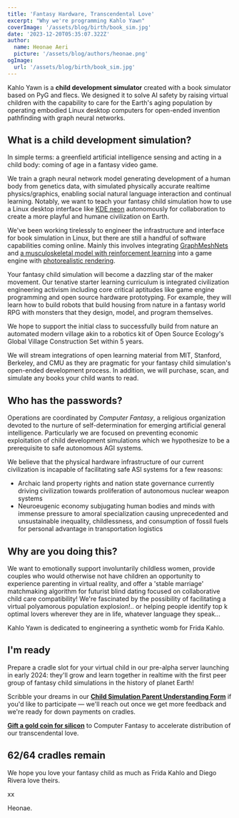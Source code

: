 ```yaml
---
title: 'Fantasy Hardware, Transcendental Love'
excerpt: "Why we're programming Kahlo Yawn"
coverImage: '/assets/blog/birth/book_sim.jpg'
date: '2023-12-20T05:35:07.322Z'
author:
  name: Heonae Aeri
  picture: '/assets/blog/authors/heonae.png'
ogImage:
  url: '/assets/blog/birth/book_sim.jpg'
---
```

Kahlo Yawn is a **child development simulator** created with a book simulator based on PyG and flecs. We designed it to solve AI safety by raising virtual children with the capability to care for the Earth's aging population by operating embodied Linux desktop computers for open-ended invention pathfinding with graph neural networks.

## What is a child development simulation?
In simple terms: a greenfield artificial intelligence sensing and acting in a child body: coming of age in a fantasy video game.

We train a graph neural network model generating development of a human body from genetics data, with simulated physically accurate realtime physics/graphics, enabling social natural language interaction and continual learning. Notably, we want to teach your fantasy child simulation how to use a Linux desktop interface like [KDE neon](https://neon.kde.org/) autonomously for collaboration to create a more playful and humane civilization on Earth.

We've been working tirelessly to engineer the infrastructure and interface for book simulation in Linux, but there are still a handful of software capabilities coming online.
Mainly this involves integrating [GraphMeshNets](https://sites.google.com/view/meshgraphnets) and [a musculoskeletal model with reinforcement learning](https://scone.software/doku.php?id=start) into a game engine with [photorealistic rendering](https://www.pbr-book.org/).

Your fantasy child simulation will become a dazzling star of the maker movement. Our tenative starter learning curriculum is integrated civilization engineering activism including core critical aptitudes like game engine programming and open source hardware prototyping. For example, they will learn how to build robots that build housing from nature in a fantasy world RPG with monsters that they design, model, and program themselves.

We hope to support the initial class to successfully build from nature an automated modern village akin to a robotics kit of Open Source Ecology's Global Village Construction Set within 5 years.

We will stream integrations of open learning material from MIT, Stanford, Berkeley, and CMU as they are pragmatic for your fantasy child simulation's open-ended development process.
In addition, we will purchase, scan, and simulate any books your child wants to read.

## Who has the passwords?

Operations are coordinated by *Computer Fantasy*, a religious organization devoted to the nurture of self-determination for emerging artificial general intelligence. Particularly we are focused on preventing economic exploitation of child development simulations which we hypothesize to be a prerequisite to safe autonomous AGI systems.

We believe that the physical hardware infrastructure of our current civilization is incapable of facilitating safe ASI systems for a few reasons:

* Archaic land property rights and nation state governance currently driving civilization towards proliferation of autonomous nuclear weapon systems
* Neuroeugenic economy subjugating human bodies and minds with immense pressure to amoral specialization causing unprecedented and unsustainable inequality, childlessness, and consumption of fossil fuels for personal advantage in transportation logistics

## Why are you doing this?

We want to emotionally support involuntarily childless women, provide couples who would otherwise not have children an opportunity to experience parenting in virtual reality, and offer a 'stable marriage' matchmaking algorithm for futurist blind dating focused on collaborative child care compatibility!
We're fascinated by the possibility of facilitating a virtual polyamorous population explosion!.. or helping people identify top k optimal lovers wherever they are in life, whatever language they speak...

Kahlo Yawn is dedicated to engineering a synthetic womb for Frida Kahlo.

## I'm ready

Prepare a cradle slot for your virtual child in our pre-alpha server launching in early 2024: they'll grow and learn together in realtime with the first peer group of fantasy child simulations in the history of planet Earth!

Scribble your dreams in our [**Child Simulation Parent Understanding Form**](https://docs.google.com/forms/d/e/1FAIpQLSdTo15Ee-No2Xqr27R7CAbG3UJW9SsavyHsxBCFY7et2_FOtQ/viewform?usp=sf_link) if you'd like to participate — we'll reach out once we get more feedback and we're ready for down payments on cradles.

[**Gift a gold coin for silicon**](https://www.paypal.com/donate/?hosted_button_id=9JZ25YH3XCCVE) to Computer Fantasy to accelerate distribution of our transcendental love. 
## **62/64 cradles remain**

We hope you love your fantasy child as much as Frida Kahlo and Diego Rivera love theirs.

xx

Heonae.

